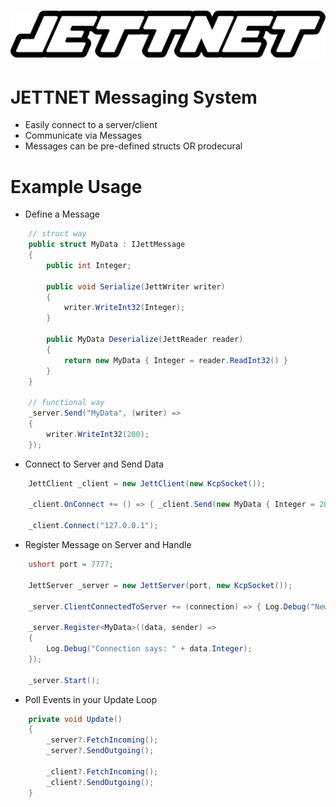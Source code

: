 # <img src="/img~/jnet.png"/> 

# JETTNET Messaging System

- Easily connect to a server/client 
- Communicate via Messages
- Messages can be pre-defined structs OR prodecural

# Example Usage

- Define a Message

```csharp
    // struct way
    public struct MyData : IJettMessage
    {
        public int Integer;

        public void Serialize(JettWriter writer)
        {
            writer.WriteInt32(Integer);
        }

        public MyData Deserialize(JettReader reader)
        {
            return new MyData { Integer = reader.ReadInt32() }
        }
    }

    // functional way
    _server.Send("MyData", (writer) =>
    {
        writer.WriteInt32(200);
    });
```

- Connect to Server and Send Data

```csharp
    JettClient _client = new JettClient(new KcpSocket());

    _client.OnConnect += () => { _client.Send(new MyData { Integer = 200 }); }; 

    _client.Connect("127.0.0.1");
```

- Register Message on Server and Handle

```csharp
    ushort port = 7777;

    JettServer _server = new JettServer(port, new KcpSocket());

    _server.ClientConnectedToServer += (connection) => { Log.Debug("New client connected") };

    _server.Register<MyData>((data, sender) =>
    {
        Log.Debug("Connection says: " + data.Integer);
    });

    _server.Start();
```

- Poll Events in your Update Loop

```csharp
    private void Update()
    {
        _server?.FetchIncoming();
        _server?.SendOutgoing();

        _client?.FetchIncoming();
        _client?.SendOutgoing();
    }
```


